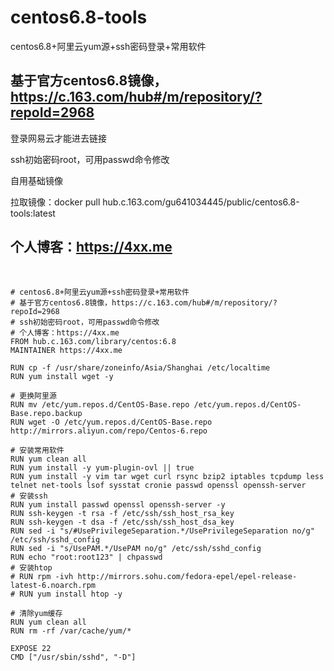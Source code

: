 # centos6.8-tools
centos6.8+阿里云yum源+ssh密码登录+常用软件

## 基于官方centos6.8镜像，https://c.163.com/hub#/m/repository/?repoId=2968
登录网易云才能进去链接

ssh初始密码root，可用passwd命令修改

自用基础镜像

拉取镜像：docker pull hub.c.163.com/gu641034445/public/centos6.8-tools:latest

## 个人博客：https://4xx.me
 
```
# centos6.8+阿里云yum源+ssh密码登录+常用软件
# 基于官方centos6.8镜像，https://c.163.com/hub#/m/repository/?repoId=2968
# ssh初始密码root，可用passwd命令修改
# 个人博客：https://4xx.me
FROM hub.c.163.com/library/centos:6.8
MAINTAINER https://4xx.me

RUN cp -f /usr/share/zoneinfo/Asia/Shanghai /etc/localtime
RUN yum install wget -y

# 更换阿里源
RUN mv /etc/yum.repos.d/CentOS-Base.repo /etc/yum.repos.d/CentOS-Base.repo.backup
RUN wget -O /etc/yum.repos.d/CentOS-Base.repo http://mirrors.aliyun.com/repo/Centos-6.repo

# 安装常用软件
RUN yum clean all
RUN yum install -y yum-plugin-ovl || true
RUN yum install -y vim tar wget curl rsync bzip2 iptables tcpdump less telnet net-tools lsof sysstat cronie passwd openssl openssh-server
# 安装ssh
RUN yum install passwd openssl openssh-server -y
RUN ssh-keygen -t rsa -f /etc/ssh/ssh_host_rsa_key
RUN ssh-keygen -t dsa -f /etc/ssh/ssh_host_dsa_key
RUN sed -i "s/#UsePrivilegeSeparation.*/UsePrivilegeSeparation no/g" /etc/ssh/sshd_config
RUN sed -i "s/UsePAM.*/UsePAM no/g" /etc/ssh/sshd_config
RUN echo "root:root123" | chpasswd
# 安装htop
# RUN rpm -ivh http://mirrors.sohu.com/fedora-epel/epel-release-latest-6.noarch.rpm
# RUN yum install htop -y

# 清除yum缓存
RUN yum clean all
RUN rm -rf /var/cache/yum/*

EXPOSE 22
CMD ["/usr/sbin/sshd", "-D"]
```

